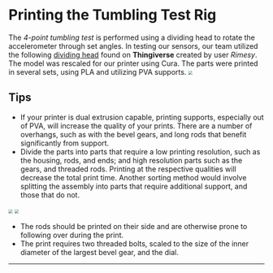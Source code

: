 # Printing the Tumbling Test Rig
The *4-point tumbling test* is performed using a dividing head to rotate the accelerometer through set angles. In testing our sensors, our team utilized the following [dividing head](https://www.thingiverse.com/thing:1377544) found on **Thingiverse** created by user *Rimesy*. The model was rescaled for our printer using Cura. The parts were printed in several sets, using PLA and utilizing PVA supports.
<img src="https://github.com/keeganmjgreen/3D-Printed-Sensors-Manual-Demo/blob/main/img/printing_dividing_head/dividing_head.png?raw=true" style="zoom:50%;" />
## Tips
- If your printer is dual extrusion capable, printing supports, especially out of PVA, will increase the quality of your prints. There are a number of overhangs, such as with the bevel gears, and long rods that benefit significantly from support.
- Divide the parts into parts that require a low printing resolution, such as the housing, rods, and ends; and high resolution parts such as the gears, and threaded rods. Printing at the respective qualities will decrease the total print time. Another sorting method would involve splitting the assembly into parts that require additional support, and those that do not.
<img src="https://github.com/keeganmjgreen/3D-Printed-Sensors-Manual-Demo/blob/main/img/printing_dividing_head/fast.png?raw=true" style="zoom:50%;" />
<img src="https://github.com/keeganmjgreen/3D-Printed-Sensors-Manual-Demo/blob/main/img/printing_dividing_head/slow.png?raw=true" style="zoom:50%;" />

- The rods should be printed on their side and are otherwise prone to following over during the print.
- The print requires two threaded bolts, scaled to the size of the inner diameter of the largest bevel gear, and the dial.

----
